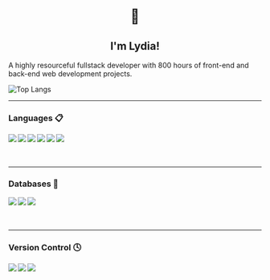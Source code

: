 <h1 align="center">👋</h1> 
<h2 align="center">I'm Lydia!</h2> 

<p>A highly resourceful fullstack developer with 800 hours of front-end and back-end web development projects.</p>

![Top Langs](https://github-readme-stats.vercel.app/api/top-langs/?username=iamlydial&hide_progress=true)

---

  ###  Languages 📋 

<img align="left" src="https://img.shields.io/badge/html5-%23E34F26.svg?style=for-the-badge&logo=html5&logoColor=white">

<img align="left" src="https://img.shields.io/badge/css3-%231572B6.svg?style=for-the-badge&logo=css3&logoColor=white">

<img align="left" src="https://img.shields.io/badge/sqlite-%2307405e.svg?style=for-the-badge&logo=sqlite&logoColor=white">

<img align="left" src="https://img.shields.io/badge/javascript-%23323330.svg?style=for-the-badge&logo=javascript&logoColor=%23F7DF1E">

<img align="left" src="https://img.shields.io/badge/python-3670A0?style=for-the-badge&logo=python&logoColor=ffdd54">

<img align="left" src="https://img.shields.io/badge/shell_script-%23121011.svg?style=for-the-badge&logo=gnu-bash&logoColor=white">

<br>
<br>
<br>

---

  ###  Databases 💾

<img align="left" src="https://img.shields.io/badge/MongoDB-%234ea94b.svg?style=for-the-badge&logo=mongodb&logoColor=white">

<img align="left" src="https://img.shields.io/badge/postgres-%23316192.svg?style=for-the-badge&logo=postgresql&logoColor=white">

<img align="left" src="https://img.shields.io/badge/sqlite-%2307405e.svg?style=for-the-badge&logo=sqlite&logoColor=white">

<br>
<br>
<br>

---

  ###  Version Control 🕓

<img align="left" src="https://img.shields.io/badge/git-%23F05033.svg?style=for-the-badge&logo=git&logoColor=white">

<img align="left" src="https://img.shields.io/badge/github-%23121011.svg?style=for-the-badge&logo=github&logoColor=white">

<img align="left" src="https://img.shields.io/badge/gitlab-%23181717.svg?style=for-the-badge&logo=gitlab&logoColor=whitee">


